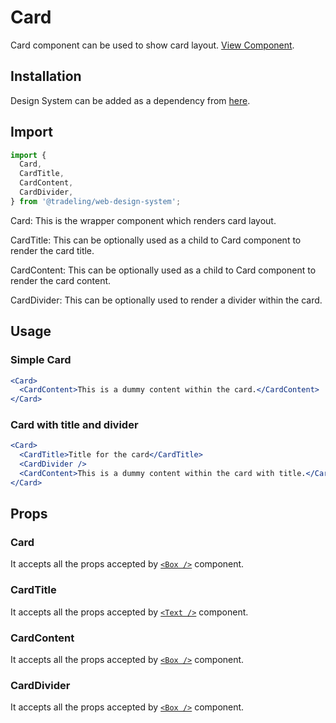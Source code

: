 # Card

Card component can be used to show card layout.
[View Component](https://design-system.tradelingdev.com/?path=/story/card--cards).

## Installation

Design System can be added as a dependency from
[here](https://github.com/tradeling/web-design-system-sdk/releases).

## Import

```jsx
import {
  Card,
  CardTitle,
  CardContent,
  CardDivider,
} from '@tradeling/web-design-system';
```

Card: This is the wrapper component which renders card layout.

CardTitle: This can be optionally used as a child to Card component to render
the card title.

CardContent: This can be optionally used as a child to Card component to render
the card content.

CardDivider: This can be optionally used to render a divider within the card.

## Usage

### Simple Card

```jsx
<Card>
  <CardContent>This is a dummy content within the card.</CardContent>
</Card>
```

### Card with title and divider

```jsx
<Card>
  <CardTitle>Title for the card</CardTitle>
  <CardDivider />
  <CardContent>This is a dummy content within the card with title.</CardContent>
</Card>
```

## Props

### Card

It accepts all the props accepted by [`<Box />`](https://chakra-ui.com/box)
component.

### CardTitle

It accepts all the props accepted by
[`<Text />`](https://design-system.tradelingdev.com/?path=/story/foundations--typography)
component.

### CardContent

It accepts all the props accepted by [`<Box />`](https://chakra-ui.com/box)
component.

### CardDivider

It accepts all the props accepted by [`<Box />`](https://chakra-ui.com/box)
component.
